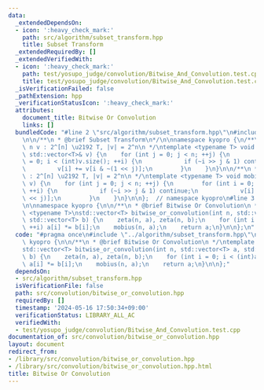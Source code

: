 ```yaml
---
data:
  _extendedDependsOn:
  - icon: ':heavy_check_mark:'
    path: src/algorithm/subset_transform.hpp
    title: Subset Transform
  _extendedRequiredBy: []
  _extendedVerifiedWith:
  - icon: ':heavy_check_mark:'
    path: test/yosupo_judge/convolution/Bitwise_And_Convolution.test.cpp
    title: test/yosupo_judge/convolution/Bitwise_And_Convolution.test.cpp
  _isVerificationFailed: false
  _pathExtension: hpp
  _verificationStatusIcon: ':heavy_check_mark:'
  attributes:
    document_title: Bitwise Or Convolution
    links: []
  bundledCode: "#line 2 \"src/algorithm/subset_transform.hpp\"\n#include <vector>\n\
    \n\n/**\n * @brief Subset Transform\n*/\n\nnamespace kyopro {\n/**\n * @param\
    \ n v : 2^[n] \u2192 T, |v| = 2^n\n */\ntemplate <typename T> void zeta(int n,\
    \ std::vector<T>& v) {\n    for (int j = 0; j < n; ++j) {\n        for (int i\
    \ = 0; i < (int)v.size(); ++i) {\n            if (~i >> j & 1) continue;\n   \
    \         v[i] += v[i & ~(1 << j)];\n        }\n    }\n}\n\n/**\n * @param n v\
    \ : 2^[n] \u2192 T, |v| = 2^n\n */\ntemplate <typename T> void mobius(int n, std::vector<T>&\
    \ v) {\n    for (int j = 0; j < n; ++j) {\n        for (int i = 0; i < (int)v.size();\
    \ ++i) {\n            if (~i >> j & 1) continue;\n            v[i] -= v[i & ~(1\
    \ << j)];\n        }\n    }\n}\n\n};  // namespace kyopro\n#line 3 \"src/convolution/bitwise_or_convolution.hpp\"\
    \n\nnamespace kyopro {\n\n/**\n * @brief Bitwise Or Convolution\n */\ntemplate\
    \ <typename T>\nstd::vector<T> bitwise_or_convolution(int n, std::vector<T> a,\
    \ std::vector<T> b) {\n    zeta(n, a), zeta(n, b);\n    for (int i = 0; i < (int)a.size();\
    \ ++i) a[i] *= b[i];\n    mobius(n, a);\n    return a;\n}\n\n};\n"
  code: "#pragma once\n#include \"../algorithm/subset_transform.hpp\"\n\nnamespace\
    \ kyopro {\n\n/**\n * @brief Bitwise Or Convolution\n */\ntemplate <typename T>\n\
    std::vector<T> bitwise_or_convolution(int n, std::vector<T> a, std::vector<T>\
    \ b) {\n    zeta(n, a), zeta(n, b);\n    for (int i = 0; i < (int)a.size(); ++i)\
    \ a[i] *= b[i];\n    mobius(n, a);\n    return a;\n}\n\n};"
  dependsOn:
  - src/algorithm/subset_transform.hpp
  isVerificationFile: false
  path: src/convolution/bitwise_or_convolution.hpp
  requiredBy: []
  timestamp: '2024-05-16 17:50:34+09:00'
  verificationStatus: LIBRARY_ALL_AC
  verifiedWith:
  - test/yosupo_judge/convolution/Bitwise_And_Convolution.test.cpp
documentation_of: src/convolution/bitwise_or_convolution.hpp
layout: document
redirect_from:
- /library/src/convolution/bitwise_or_convolution.hpp
- /library/src/convolution/bitwise_or_convolution.hpp.html
title: Bitwise Or Convolution
---
```

